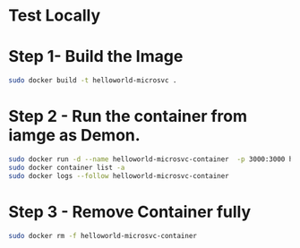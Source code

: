 # Test Locally

# Step 1- Build the Image

```sh
sudo docker build -t helloworld-microsvc .
```

# Step 2 - Run the container from iamge as Demon.

```sh
sudo docker run -d --name helloworld-microsvc-container  -p 3000:3000 helloworld-microsvc
sudo docker container list -a
sudo docker logs --follow helloworld-microsvc-container
```

# Step 3 - Remove Container fully

```sh
sudo docker rm -f helloworld-microsvc-container
```